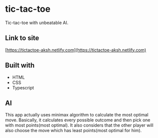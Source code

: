 # tic-tac-toe

Tic-tac-toe with unbeatable AI. 

## Link to site
[https://tictactoe-aksh.netlify.com](https://tictactoe-aksh.netlify.com)

## Built with
- HTML
- CSS
- Typescript

## AI
This app actually uses minimax algorithm to calculate the most optimal move. Basically, it calculates every possible outcome and then pick one with most points(most optimal).
It also considers that the other player will also choose the move which has least points(most optimal for him).

